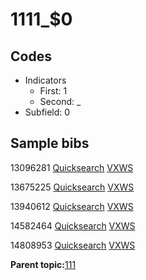 # 1111\_$0

## Codes

-   Indicators
    -   First: 1
    -   Second: \_
-   Subfield: 0

## Sample bibs

13096281 [Quicksearch](https://search.library.yale.edu/catalog/13096281) [VXWS](http://prodorbis.library.yale.edu:7014/vxws/GetHoldingsService?bibId=13096281)

13675225 [Quicksearch](https://search.library.yale.edu/catalog/13675225) [VXWS](http://prodorbis.library.yale.edu:7014/vxws/GetHoldingsService?bibId=13675225)

13940612 [Quicksearch](https://search.library.yale.edu/catalog/13940612) [VXWS](http://prodorbis.library.yale.edu:7014/vxws/GetHoldingsService?bibId=13940612)

14582464 [Quicksearch](https://search.library.yale.edu/catalog/14582464) [VXWS](http://prodorbis.library.yale.edu:7014/vxws/GetHoldingsService?bibId=14582464)

14808953 [Quicksearch](https://search.library.yale.edu/catalog/14808953) [VXWS](http://prodorbis.library.yale.edu:7014/vxws/GetHoldingsService?bibId=14808953)

**Parent topic:**[111](../../tags/111/111.md)


